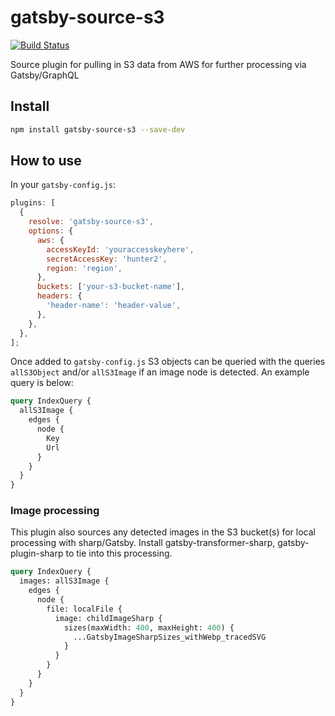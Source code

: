 # gatsby-source-s3

[![Build Status](https://travis-ci.org/DSchau/gatsby-source-s3.svg?branch=master)](https://travis-ci.org/DSchau/gatsby-source-s3)

Source plugin for pulling in S3 data from AWS for further processing via Gatsby/GraphQL

## Install

```bash
npm install gatsby-source-s3 --save-dev
```

## How to use

In your `gatsby-config.js`:

```javascript
plugins: [
  {
    resolve: 'gatsby-source-s3',
    options: {
      aws: {
        accessKeyId: 'youraccesskeyhere',
        secretAccessKey: 'hunter2',
        region: 'region',
      },
      buckets: ['your-s3-bucket-name'],
      headers: {
        'header-name': 'header-value',
      },
    },
  },
];
```

Once added to `gatsby-config.js` S3 objects can be queried with the queries `allS3Object` and/or `allS3Image` if an image node is detected. An example query is below:

```graphql
query IndexQuery {
  allS3Image {
    edges {
      node {
        Key
        Url
      }
    }
  }
}
```

### Image processing

This plugin also sources any detected images in the S3 bucket(s) for local processing with sharp/Gatsby. Install gatsby-transformer-sharp, gatsby-plugin-sharp to tie into this processing.

```graphql
query IndexQuery {
  images: allS3Image {
    edges {
      node {
        file: localFile {
          image: childImageSharp {
            sizes(maxWidth: 400, maxHeight: 400) {
              ...GatsbyImageSharpSizes_withWebp_tracedSVG
            }
          }
        }
      }
    }
  }
}
```
